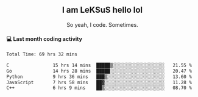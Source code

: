<h2 align="center">I am LeKSuS hello lol</h2>
<p align="center">So yeah, I code. Sometimes.</p>

#### :computer: Last month coding activity
<!--START_SECTION:waka-->

```txt
Total Time: 69 hrs 32 mins

C                15 hrs 14 mins  █████▒░░░░░░░░░░░░░░░░░░░   21.55 %
Go               14 hrs 28 mins  █████░░░░░░░░░░░░░░░░░░░░   20.47 %
Python           9 hrs 36 mins   ███▒░░░░░░░░░░░░░░░░░░░░░   13.60 %
JavaScript       7 hrs 58 mins   ██▓░░░░░░░░░░░░░░░░░░░░░░   11.28 %
C++              6 hrs 9 mins    ██▒░░░░░░░░░░░░░░░░░░░░░░   08.70 %
```

<!--END_SECTION:waka-->
